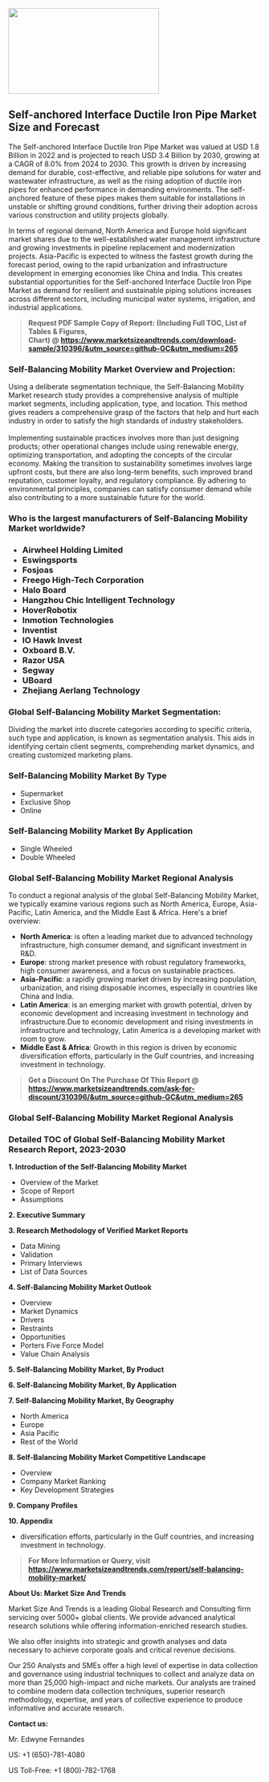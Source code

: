 <p><img class="alignnone size-medium wp-image-20088" src="https://ffe5etoiles.com/wp-content/uploads/2024/12/MST1-300x171.png" alt="" width="300" height="171" /></p><h2>Self-anchored Interface Ductile Iron Pipe Market Size and Forecast</h2><p>The Self-anchored Interface Ductile Iron Pipe Market was valued at USD 1.8 Billion in 2022 and is projected to reach USD 3.4 Billion by 2030, growing at a CAGR of 8.0% from 2024 to 2030. This growth is driven by increasing demand for durable, cost-effective, and reliable pipe solutions for water and wastewater infrastructure, as well as the rising adoption of ductile iron pipes for enhanced performance in demanding environments. The self-anchored feature of these pipes makes them suitable for installations in unstable or shifting ground conditions, further driving their adoption across various construction and utility projects globally.</p><p>In terms of regional demand, North America and Europe hold significant market shares due to the well-established water management infrastructure and growing investments in pipeline replacement and modernization projects. Asia-Pacific is expected to witness the fastest growth during the forecast period, owing to the rapid urbanization and infrastructure development in emerging economies like China and India. This creates substantial opportunities for the Self-anchored Interface Ductile Iron Pipe Market as demand for resilient and sustainable piping solutions increases across different sectors, including municipal water systems, irrigation, and industrial applications.</p></p><blockquote id="" class=""><strong>Request PDF Sample Copy of Report: (Including Full TOC, List of Tables &amp; Figures, Chart)&nbsp;@&nbsp;<strong><a href="https://www.marketsizeandtrends.com/download-sample/310396/&utm_source=github-GC&utm_medium=265" target="_blank">https://www.marketsizeandtrends.com/download-sample/310396/&utm_source=github-GC&utm_medium=265</a></strong></strong></blockquote><h3 id="" class="">Self-Balancing Mobility Market&nbsp;Overview and Projection:</h3><p id="" class="">Using a deliberate segmentation technique, the Self-Balancing Mobility Market research study provides a comprehensive analysis of multiple market segments, including application, type, and location. This method gives readers a comprehensive grasp of the factors that help and hurt each industry in order to satisfy the high standards of industry stakeholders. <br /> <br />Implementing sustainable practices involves more than just designing products; other operational changes include using renewable energy, optimizing transportation, and adopting the concepts of the circular economy. Making the transition to sustainability sometimes involves large upfront costs, but there are also long-term benefits, such improved brand reputation, customer loyalty, and regulatory compliance. By adhering to environmental principles, companies can satisfy consumer demand while also contributing to a more sustainable future for the world.</p><h3 id="" class="">Who is the largest manufacturers of&nbsp;Self-Balancing Mobility Market worldwide?</h3><h3 class=""><p><ul><li>Airwheel Holding Limited </li><li> Eswingsports </li><li> Fosjoas </li><li> Freego High-Tech Corporation </li><li> Halo Board </li><li> Hangzhou Chic Intelligent Technology </li><li> HoverRobotix </li><li> Inmotion Technologies </li><li> Inventist </li><li> IO Hawk Invest </li><li> Oxboard B.V. </li><li> Razor USA </li><li> Segway </li><li> UBoard </li><li> Zhejiang Aerlang Technology</li></ul></p></h3><h3 id="" class="">Global&nbsp;Self-Balancing Mobility Market Segmentation:</h3><p id="" class="">Dividing the market into discrete categories according to specific criteria, such type and application, is known as segmentation analysis. This aids in identifying certain client segments, comprehending market dynamics, and creating customized marketing plans.</p><h3 id="" class="">Self-Balancing Mobility Market&nbsp;By Type</h3><p><p><ul><li>Supermarket</li><li> Exclusive Shop</li><li> Online</p></li></ul></p></p><h3 id="" class="">Self-Balancing Mobility Market&nbsp;By Application</h3><p class=""><p><ul><li>Single Wheeled</li><li> Double Wheeled</li></ul></p></p><h3 id="" class="">Global Self-Balancing Mobility Market Regional Analysis</h3><p id="" class="">To conduct a regional analysis of the global Self-Balancing Mobility Market, we typically examine various regions such as North America, Europe, Asia-Pacific, Latin America, and the Middle East &amp; Africa. Here's a brief overview:</p><ul><li><strong>North America</strong>: is often a leading market due to advanced technology infrastructure, high consumer demand, and significant investment in R&amp;D.</li><li><strong>Europe</strong>: strong market presence with robust regulatory frameworks, high consumer awareness, and a focus on sustainable practices.</li><li><strong>Asia-Pacific</strong>: a rapidly growing market driven by increasing population, urbanization, and rising disposable incomes, especially in countries like China and India.</li><li><strong>Latin America</strong>: is an emerging market with growth potential, driven by economic development and increasing investment in technology and infrastructure.Due to economic development and rising investments in infrastructure and technology, Latin America is a developing market with room to grow.</li><li><strong>Middle East &amp; Africa</strong>: Growth in this region is driven by economic diversification efforts, particularly in the Gulf countries, and increasing investment in technology.</li></ul><blockquote id="" class=""><strong>Get a Discount On The Purchase Of This Report @ <strong><a href="https://www.marketsizeandtrends.com/ask-for-discount/310396/&utm_source=github-GC&utm_medium=265" target="_blank">https://www.marketsizeandtrends.com/ask-for-discount/310396/&utm_source=github-GC&utm_medium=265</a></strong></strong></blockquote><h3 id="" class="">Global Self-Balancing Mobility Market Regional Analysis</h3><h3 id="" class="">Detailed TOC of Global Self-Balancing Mobility Market Research Report, 2023-2030</h3><p id="" class=""><strong>1. Introduction of the Self-Balancing Mobility Market</strong></p><ul><li>Overview of the Market</li><li>Scope of Report</li><li>Assumptions</li></ul><p id="" class=""><strong>2. Executive Summary</strong></p><p id="" class=""><strong>3. Research Methodology of Verified Market Reports</strong></p><ul><li>Data Mining</li><li>Validation</li><li>Primary Interviews</li><li>List of Data Sources</li></ul><p id="" class=""><strong>4. Self-Balancing Mobility Market Outlook</strong></p><ul><li>Overview</li><li>Market Dynamics</li><li>Drivers</li><li>Restraints</li><li>Opportunities</li><li>Porters Five Force Model</li><li>Value Chain Analysis</li></ul><p id="" class=""><strong>5. Self-Balancing Mobility Market, By Product</strong></p><p id="" class=""><strong>6. Self-Balancing Mobility Market, By Application</strong></p><p id="" class=""><strong>7. Self-Balancing Mobility Market, By Geography</strong></p><ul><li>North America</li><li>Europe</li><li>Asia Pacific</li><li>Rest of the World</li></ul><p id="" class=""><strong>8. Self-Balancing Mobility Market Competitive Landscape</strong></p><ul><li>Overview</li><li>Company Market Ranking</li><li>Key Development Strategies</li></ul><p id="" class=""><strong>9. Company Profiles</strong></p><p id="" class=""><strong>10. Appendix</strong></p><ul><li>diversification efforts, particularly in the Gulf countries, and increasing investment in technology.</li></ul><blockquote id="" class=""><strong>For More Information or Query, visit <strong><strong><a href="https://www.marketsizeandtrends.com/report/self-balancing-mobility-market/" target="_blank">https://www.marketsizeandtrends.com/report/self-balancing-mobility-market/</a></strong></strong></strong></blockquote><p id="" class=""><strong>About Us: Market Size And Trends</strong></p><p id="" class="">Market Size And Trends is a leading Global Research and Consulting firm servicing over 5000+ global clients. We provide advanced analytical research solutions while offering information-enriched research studies.</p><p id="" class="">We also offer insights into strategic and growth analyses and data necessary to achieve corporate goals and critical revenue decisions.</p><p id="" class="">Our 250 Analysts and SMEs offer a high level of expertise in data collection and governance using industrial techniques to collect and analyze data on more than 25,000 high-impact and niche markets. Our analysts are trained to combine modern data collection techniques, superior research methodology, expertise, and years of collective experience to produce informative and accurate research.</p><p id="" class=""><strong>Contact us:</strong></p><p id="" class="">Mr. Edwyne Fernandes</p><p id="" class="">US: +1 (650)-781-4080</p><p id="" class="">US Toll-Free: +1 (800)-782-1768</p>
